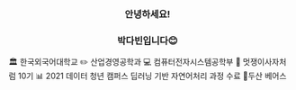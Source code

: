 <div align="center">
  
  ### 안녕하세요!
  ### 박다빈입니다😊
</div>

<div align="center">
  🏛 한국외국어대학교
  ✏ 산업경영공학과
  💻 컴퓨터전자시스템공학부
  🦁 멋쟁이사자처럼 10기
  📊 2021 데이터 청년 캠퍼스 딥러닝 기반 자연어처리 과정 수료
  🐻두산 베어스
</div>



<!--
**dabin3178/dabin3178** is a ✨ _special_ ✨ repository because its `README.md` (this file) appears on your GitHub profile.

Here are some ideas to get you started:

- 🔭 I’m currently working on ...
- 🌱 I’m currently learning ...
- 👯 I’m looking to collaborate on ...
- 🤔 I’m looking for help with ...
- 💬 Ask me about ...
- 📫 How to reach me: ...
- 😄 Pronouns: ...
- ⚡ Fun fact: ...
-->
